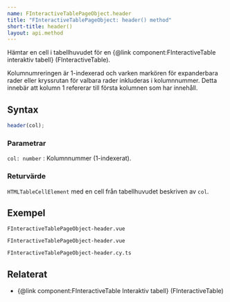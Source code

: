 ```yaml
---
name: FInteractiveTablePageObject.header
title: "FInteractiveTablePageObject: header() method"
short-title: header()
layout: api.method
---
```


Hämtar en cell i tabellhuvudet för en {@link component:FInteractiveTable interaktiv tabell} (FInteractiveTable).

Kolumnumreringen är 1-indexerad och varken markören för expanderbara rader eller kryssrutan för valbara rader inkluderas i kolumnnummer. Detta innebär att kolumn 1 refererar till första kolumnen som har innehåll.

## Syntax

```ts nocompile nolint
header(col);
```

### Parametrar

`col: number`
: Kolumnnummer (1-indexerat).

### Returvärde

`HTMLTableCellElement` med en cell från tabellhuvudet beskriven av `col`.

## Exempel

```import nomarkup
FInteractiveTablePageObject-header.vue
```

```import static
FInteractiveTablePageObject-header.vue
```

```import static
FInteractiveTablePageObject-header.cy.ts
```

## Relaterat

- {@link component:FInteractiveTable Interaktiv tabell} (FInteractiveTable)
